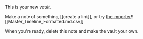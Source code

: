 This is your new *vault*.

Make a note of something, [[create a link]], or try [the Importer](https://help.obsidian.md/Plugins/Importer)!![[Master_Timeline_Formatted.md.csv]]

When you're ready, delete this note and make the vault your own.